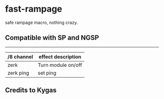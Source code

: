 # fast-rampage
safe rampage macro, nothing crazy.


## Compatible with SP and NGSP 

------
/8 channel  | effect description
--- | ---
zerk | Turn module on/off
zerk ping | set ping


## Credits to Kygas 
